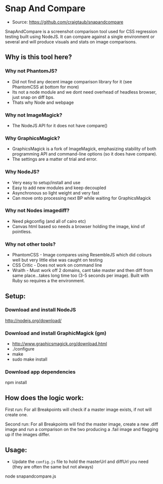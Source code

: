 # Snap And Compare

 * Source: https://github.com/craigtaub/snapandcompare

SnapAndCompare is a screenshot comparison tool used for CSS regression testing built using NodeJS.
It can compare against a single environment or several and will produce visuals and stats on image comparisons.

## Why is this tool here?

### Why not PhantomJS?
- Did not find any decent image comparison library for it (see PhantomCSS at bottom for more)
- Its not a node module and we dont need overhead of headless browser, just snap on diff bps.
- Thats why Node and webpage

### Why not ImageMagick?
- The NodeJS API for it does not have compare()

### Why GraphicsMagick?
- GraphicsMagick is a fork of ImageMagick, emphasizing stability of both programming API and command-line options (so it does have compare). 
- The settings are a matter of trial and error.

### Why NodeJS?
- Very easy to setup/install and use
- Easy to add new modules and keep decoupled
- Asynchronous so light weight and very fast
- Can move onto processing next BP while waiting for GraphicsMagick

### Why not Nodes imagediff?
- Need pkgconfig (and all of cairo etc)
- Canvas html based so needs a browser holding the image, kind of pointless.

### Why not other tools?
- PhantomCSS - Image compares using ResembleJS which did colours well but very little else was caught on testing
- CSS Critic - Does not work on command line
- Wraith - Must work off 2 domains, cant take master and then diff from same place...takes long time too (3-5 seconds per image). Built with Ruby so requires a the environment.

## Setup:

### Download and install NodeJS
http://nodejs.org/download/

### Download and install GraphicMagick (gm)
- http://www.graphicsmagick.org/download.html 
- ./configure
- make
- sudo make install

### Download app dependencies
npm install

## How does the logic work:

First run:
For all Breakpoints will check if a master image exists, if not will create one.

Second run:
For all Breakpoints will find the master image, create a new .diff image and run a comparison on the two producing a .fail image and flagging up if the images differ.

## Usage:
- Update the `config.js` file to hold the masterUrl and diffUrl you need (they are often the same but not always)

node snapandcompare.js 
